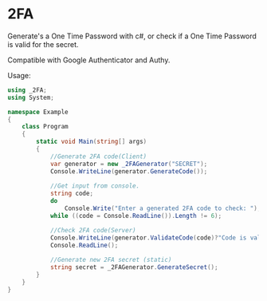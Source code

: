 # 2FA
Generate's a One Time Password with c#,
or check if a One Time Password is valid for the secret.

Compatible with Google Authenticator and Authy.

Usage:
```cs
using _2FA;
using System;

namespace Example
{
    class Program
    {
        static void Main(string[] args)
        {
            //Generate 2FA code(Client)
            var generator = new _2FAGenerator("SECRET");
            Console.WriteLine(generator.GenerateCode());
            
            //Get input from console.
            string code;
            do
                Console.Write("Enter a generated 2FA code to check: ");
            while ((code = Console.ReadLine()).Length != 6);

            //Check 2FA code(Server)
            Console.WriteLine(generator.ValidateCode(code)?"Code is valid.":"Code is invalid.");
            Console.ReadLine();
            
            //Generate new 2FA secret (static)
            string secret = _2FAGenerator.GenerateSecret();
        }
    }        
}
```
